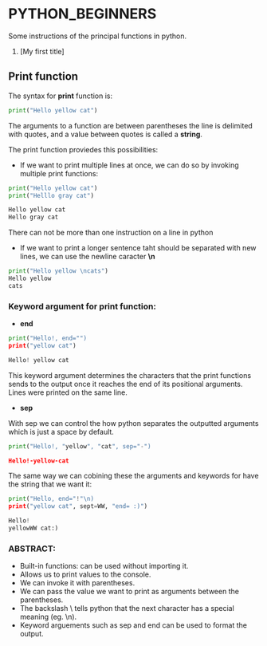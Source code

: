 # PYTHON_BEGINNERS
Some instructions of the principal functions in python.

1. [My first title]




## Print function 

The syntax for **print** function is:		

```python
print("Hello yellow cat")
```  

The arguments to a function are between parentheses the line is delimited with quotes, and a value between quotes is called a **string**.

The print function proviedes this possibilities:

- If we want to print multiple lines at once, we can do so by invoking multiple print functions:
```python
print("Hello yellow cat")
print("Helllo gray cat")

Hello yellow cat
Hello gray cat 
```
There can not be more than one instruction on a line in python 

- If we want to print a longer sentence taht should be separated with new lines, we can use the newline caracter **\n**
```python
print("Hello yellow \ncats")
Hello yellow 
cats 
```
###  Keyword argument for print function:

- **end** 
```python	
print("Hello!, end="")
print("yellow cat")

Hello! yellow cat 
```
This keyword argument determines the characters that the print functions sends to the output once it reaches the end of its positional arguments. Lines were printed
on the same line. 

- **sep** 

With sep we can control the how python separates the outputted arguments which is just a space by default. 
```python
print("Hello!, "yellow", "cat", sep="-")

Hello!-yellow-cat 
```
The same way we can cobining these the arguments and keywords for have the string that we want it:
```python
print("Hello, end="!"\n)
print("yellow cat", sept=WW, "end= :)")

Hello! 
yellowWW cat:) 
```
### ABSTRACT:
- Built-in functions: can be used without importing it.
- Allows us to print values to the console.
- We can invoke it with parentheses. 
- We can pass the value we want to print as arguments between the parentheses. 
- The backslash \ tells python that the next character has a special meaning (eg. \n).
- Keyword arguements such as sep and end can be used to format the output.
